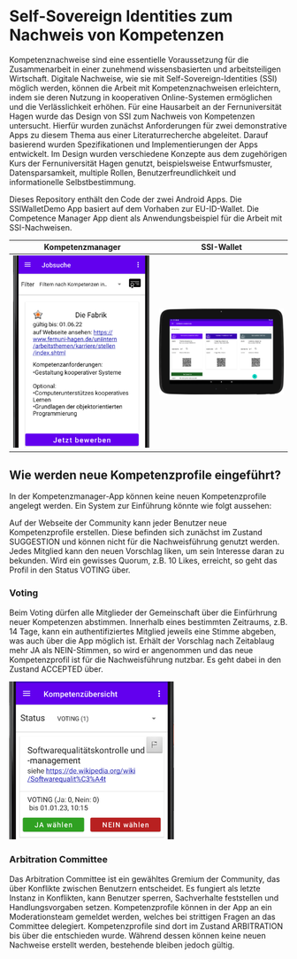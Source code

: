 # Self-Sovereign Identities zum Nachweis von Kompetenzen

Kompetenznachweise sind eine essentielle Voraussetzung für die Zusammenarbeit in einer zunehmend wissensbasierten und arbeitsteiligen Wirtschaft. Digitale Nachweise, wie sie mit Self-Sovereign-Identities (SSI) möglich werden, können die Arbeit mit Kompetenznachweisen erleichtern, indem sie deren Nutzung in kooperativen Online-Systemen ermöglichen und die Verlässlichkeit erhöhen. Für eine Hausarbeit an der Fernuniversität Hagen wurde das Design von SSI zum Nachweis von Kompetenzen untersucht. Hierfür wurden zunächst Anforderungen für zwei demonstrative Apps zu diesem Thema aus einer Literaturrecherche abgeleitet. Darauf basierend wurden Spezifikationen und Implementierungen der Apps entwickelt. Im Design wurden verschiedene Konzepte aus dem zugehörigen Kurs der Fernuniversität Hagen genutzt, beispielsweise Entwurfsmuster, Datensparsamkeit, multiple Rollen, Benutzerfreundlichkeit und informationelle Selbstbestimmung.

Dieses Repository enthält den Code der zwei Android Apps. Die SSIWalletDemo App basiert auf dem Vorhaben zur EU-ID-Wallet. Die Competence Manager App dient als Anwendungsbeispiel für die Arbeit mit SSI-Nachweisen.

Kompetenzmanager              |  SSI-Wallet
:-------------------------:|:-------------------------:
![Smartphone Ansicht ](documentation/jobsearch.png)  |  ![Tablet Ansicht](documentation/tablet_vcs.png)

## Wie werden neue Kompetenzprofile eingeführt?
In der Kompetenzmanager-App können keine neuen Kompetenzprofile angelegt werden. Ein System zur Einführung könnte wie folgt aussehen: 

Auf der Webseite der Community kann jeder Benutzer neue Kompetenzprofile erstellen. Diese befinden sich zunächst im Zustand SUGGESTION und können nicht für die Nachweisführung genutzt werden. Jedes Mitglied kann den neuen Vorschlag liken, um sein Interesse daran zu bekunden. Wird ein gewisses Quorum, z.B. 10 Likes, erreicht, so geht das Profil in den Status VOTING über.

### Voting
Beim Voting dürfen alle Mitglieder der Gemeinschaft über die Einfürhrung neuer Kompetenzen abstimmen. Innerhalb eines bestimmten Zeitraums, z.B. 14 Tage, kann ein authentifiziertes Mitglied jeweils eine Stimme abgeben, was auch über die App möglich ist. Erhält der Vorschlag nach Zeitablaug mehr JA als NEIN-Stimmen, so wird er angenommen und das neue Kompetenzprofil ist für die Nachweisführung nutzbar. Es geht dabei in den Zustand ACCEPTED über.

<img src="documentation/voting.png" width="300">

### Arbitration Committee 
Das Arbitration Committee ist ein gewähltes Gremium der Community, das über Konflikte zwischen Benutzern entscheidet. Es fungiert als letzte Instanz in Konflikten, kann Benutzer sperren, Sachverhalte feststellen und Handlungsvorgaben setzen. Kompetenzprofile können in der App an ein Moderationsteam gemeldet werden, welches bei strittigen Fragen an das Committee delegiert. Kompetenzprofile sind dort im Zustand ARBITRATION bis über die entschieden wurde. Während dessen können keine neuen Nachweise erstellt werden, bestehende bleiben jedoch gültig.
